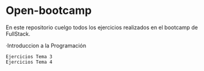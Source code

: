 # Open-bootcamp
En este repositorio cuelgo todos los ejercicios realizados en el bootcamp de FullStack.

·Introduccion a la Programación

    Ejercicios Tema 3
    Ejercicios Tema 4